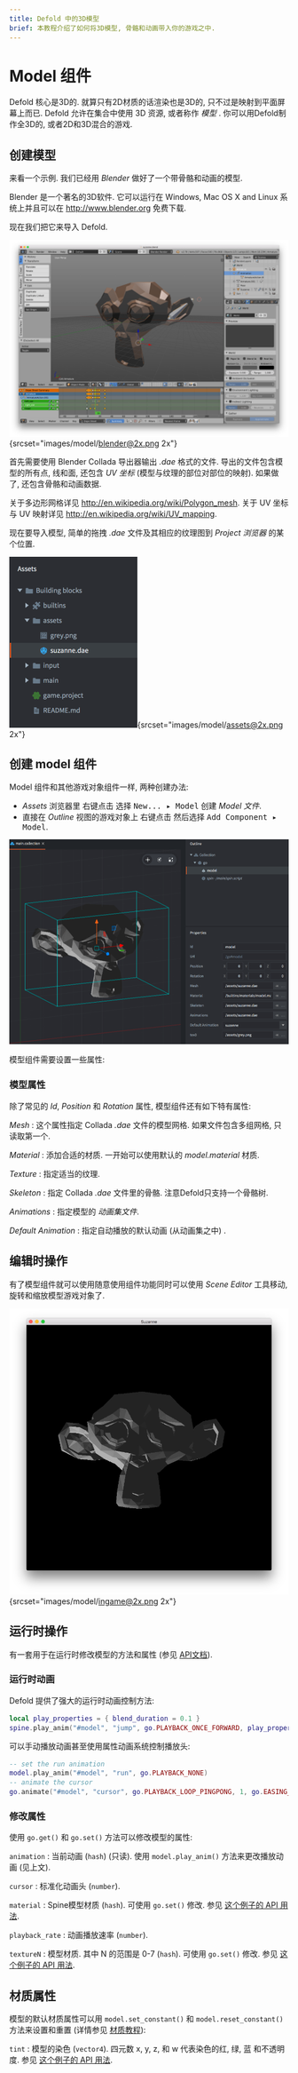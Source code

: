 ```yaml
---
title: Defold 中的3D模型
brief: 本教程介绍了如何将3D模型, 骨骼和动画带入你的游戏之中.
---
```


# Model 组件

Defold 核心是3D的. 就算只有2D材质的话渲染也是3D的, 只不过是映射到平面屏幕上而已.  Defold 允许在集合中使用 3D 资源, 或者称作 _模型_ . 你可以用Defold制作全3D的, 或者2D和3D混合的游戏.

## 创建模型

来看一个示例. 我们已经用 _Blender_ 做好了一个带骨骼和动画的模型.

Blender 是一个著名的3D软件. 它可以运行在 Windows, Mac OS X and Linux 系统上并且可以在 http://www.blender.org 免费下载.

现在我们把它来导入 Defold.

![Model in Blender](images/model/blender.png){srcset="images/model/blender@2x.png 2x"}

首先需要使用 Blender Collada 导出器输出 *.dae* 格式的文件. 导出的文件包含模型的所有点, 线和面, 还包含 _UV 坐标_ (模型与纹理的部位对部位的映射). 如果做了, 还包含骨骼和动画数据.

关于多边形网格详见 http://en.wikipedia.org/wiki/Polygon_mesh. 关于 UV 坐标与 UV 映射详见 http://en.wikipedia.org/wiki/UV_mapping.

现在要导入模型, 简单的拖拽 *.dae* 文件及其相应的纹理图到 *Project 浏览器* 的某个位置.

![Imported model assets](images/model/assets.png){srcset="images/model/assets@2x.png 2x"}

## 创建 model 组件

Model 组件和其他游戏对象组件一样, 两种创建办法:

- *Assets* 浏览器里 <kbd>右键点击</kbd> 选择 <kbd>New... ▸ Model</kbd> 创建 *Model 文件*.
- 直接在 *Outline* 视图的游戏对象上 <kbd>右键点击</kbd> 然后选择 <kbd>Add Component ▸ Model</kbd>.

![Model in game object](images/model/model.png)

模型组件需要设置一些属性:

### 模型属性

除了常见的 *Id*, *Position* 和 *Rotation* 属性, 模型组件还有如下特有属性:

*Mesh*
: 这个属性指定 Collada *.dae* 文件的模型网格. 如果文件包含多组网格, 只读取第一个.

*Material*
: 添加合适的材质. 一开始可以使用默认的 *model.material* 材质.

*Texture*
: 指定适当的纹理.

*Skeleton*
: 指定 Collada *.dae* 文件里的骨骼. 注意Defold只支持一个骨骼树.

*Animations*
: 指定模型的 *动画集文件*.

*Default Animation*
: 指定自动播放的默认动画 (从动画集之中) .

## 编辑时操作

有了模型组件就可以使用随意使用组件功能同时可以使用 *Scene Editor* 工具移动, 旋转和缩放模型游戏对象了.

![Wiggler ingame](images/model/ingame.png){srcset="images/model/ingame@2x.png 2x"}

## 运行时操作

有一套用于在运行时修改模型的方法和属性 (参见 [API文档](/ref/model/)).

### 运行时动画

Defold 提供了强大的运行时动画控制方法:

```lua
local play_properties = { blend_duration = 0.1 }
spine.play_anim("#model", "jump", go.PLAYBACK_ONCE_FORWARD, play_properties)
```

可以手动播放动画甚至使用属性动画系统控制播放头:

```lua
-- set the run animation
model.play_anim("#model", "run", go.PLAYBACK_NONE)
-- animate the cursor
go.animate("#model", "cursor", go.PLAYBACK_LOOP_PINGPONG, 1, go.EASING_LINEAR, 10)
```

### 修改属性

使用 `go.get()` 和 `go.set()` 方法可以修改模型的属性:

`animation`
: 当前动画 (`hash`) (只读). 使用 `model.play_anim()` 方法来更改播放动画 (见上文).

`cursor`
: 标准化动画头 (`number`).

`material`
: Spine模型材质 (`hash`). 可使用 `go.set()` 修改. 参见 [这个例子的 API 用法](/ref/model/#material).

`playback_rate`
: 动画播放速率 (`number`).

`textureN`
: 模型材质. 其中 N 的范围是 0-7 (`hash`). 可使用 `go.set()` 修改. 参见 [这个例子的 API 用法](/ref/model/#textureN).

## 材质属性

模型的默认材质属性可以用 `model.set_constant()` 和 `model.reset_constant()` 方法来设置和重置 (详情参见 [材质教程](/manuals/material/#vertex-and-fragment-constants)):

`tint`
: 模型的染色 (`vector4`). 四元数 x, y, z, 和 w 代表染色的红, 绿, 蓝 和不透明度. 参见 [这个例子的 API 用法](/ref/model/#model.set_constant:url-constant-value).

